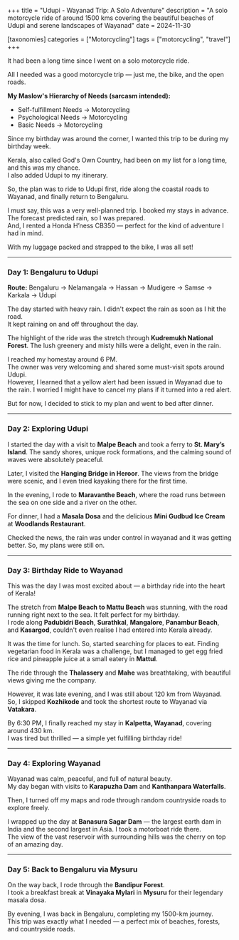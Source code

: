+++
title = "Udupi - Wayanad Trip: A Solo Adventure"
description = "A solo motorcycle ride of around 1500 kms covering the beautiful beaches of Udupi and serene landscapes of Wayanad"
date = 2024-11-30

[taxonomies]
categories = ["Motorcycling"]
tags = ["motorcycling", "travel"]
+++

It had been a long time since I went on a solo motorcycle ride.

All I needed was a good motorcycle trip — just me, the bike, and the open roads.

**My Maslow's Hierarchy of Needs (sarcasm intended):**

- Self-fulfillment Needs → Motorcycling  
- Psychological Needs → Motorcycling  
- Basic Needs → Motorcycling  

Since my birthday was around the corner, I wanted this trip to be during my birthday week.

Kerala, also called God's Own Country, had been on my list for a long time, and this was my chance.  
I also added Udupi to my itinerary.

So, the plan was to ride to Udupi first, ride along the coastal roads to Wayanad, and finally return to Bengaluru.

I must say, this was a very well-planned trip. I booked my stays in advance. The forecast predicted rain, so I was prepared.  
And, I rented a Honda H’ness CB350 — perfect for the kind of adventure I had in mind.

With my luggage packed and strapped to the bike, I was all set!

---

### Day 1: Bengaluru to Udupi

**Route:** Bengaluru → Nelamangala → Hassan → Mudigere → Samse → Karkala → Udupi  

The day started with heavy rain. I didn't expect the rain as soon as I hit the road.  
It kept raining on and off throughout the day.

The highlight of the ride was the stretch through **Kudremukh National Forest**. The lush greenery and misty hills were a delight, even in the rain.

I reached my homestay around 6 PM.  
The owner was very welcoming and shared some must-visit spots around Udupi.  
However, I learned that a yellow alert had been issued in Wayanad due to the rain. I worried I might have to cancel my plans if it turned into a red alert.  

But for now, I decided to stick to my plan and went to bed after dinner.

---

### Day 2: Exploring Udupi

I started the day with a visit to **Malpe Beach** and took a ferry to **St. Mary’s Island**. The sandy shores, unique rock formations, and the calming sound of waves were absolutely peaceful.  

Later, I visited the **Hanging Bridge in Heroor**. The views from the bridge were scenic, and I even tried kayaking there for the first time.  

In the evening, I rode to **Maravanthe Beach**, where the road runs between the sea on one side and a river on the other.  

For dinner, I had a **Masala Dosa** and the delicious **Mini Gudbud Ice Cream** at **Woodlands Restaurant**.  

Checked the news, the rain was under control in wayanad and it was getting better. So, my plans were still on.

---

### Day 3: Birthday Ride to Wayanad

This was the day I was most excited about — a birthday ride into the heart of Kerala!

The stretch from **Malpe Beach to Mattu Beach** was stunning, with the road running right next to the sea. It felt perfect for my birthday.  
I rode along **Padubidri Beach**, **Surathkal**, **Mangalore**, **Panambur Beach**, and **Kasargod**, couldn't even realise I had entered into Kerala already.

It was the time for lunch. So, started searching for places to eat.
Finding vegetarian food in Kerala was a challenge, but I managed to get egg fried rice and pineapple juice at a small eatery in **Mattul**.

The ride through the **Thalassery** and **Mahe** was breathtaking, with beautiful views giving me the company.

However, it was late evening, and I was still about 120 km from Wayanad.
So, I skipped **Kozhikode** and took the shortest route to Wayanad via **Vatakara**.  

By 6:30 PM, I finally reached my stay in **Kalpetta, Wayanad**, covering around 430 km.  
I was tired but thrilled — a simple yet fulfilling birthday ride!

---

### Day 4: Exploring Wayanad

Wayanad was calm, peaceful, and full of natural beauty.  
My day began with visits to **Karapuzha Dam** and **Kanthanpara Waterfalls**.  

Then, I turned off my maps and rode through random countryside roads to explore freely.  

I wrapped up the day at **Banasura Sagar Dam** — the largest earth dam in India and the second largest in Asia. I took a motorboat ride there.  
The view of the vast reservoir with surrounding hills was the cherry on top of an amazing day.

---

### Day 5: Back to Bengaluru via Mysuru

On the way back, I rode through the **Bandipur Forest**.  
I took a breakfast break at **Vinayaka Mylari** in **Mysuru** for their legendary masala dosa.

By evening, I was back in Bengaluru, completing my 1500-km journey.  
This trip was exactly what I needed — a perfect mix of beaches, forests, and countryside roads.
